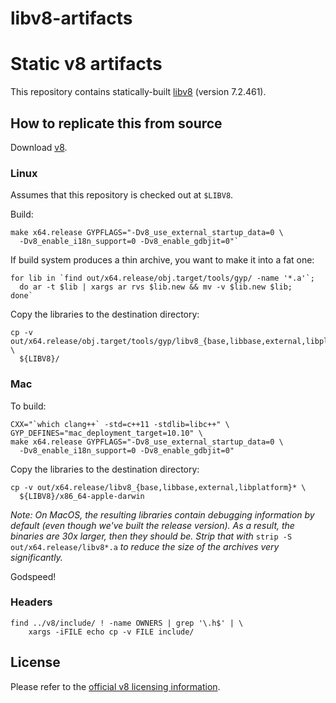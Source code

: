 # libv8-artifacts

Static v8 artifacts
===

This repository contains statically-built
[libv8](https://developers.google.com/v8/) (version 7.2.461).

How to replicate this from source
---

Download [v8](https://github.com/v8/v8/wiki/Using%20Git).

### Linux

Assumes that this repository is checked out at `$LIBV8`.

Build:

    make x64.release GYPFLAGS="-Dv8_use_external_startup_data=0 \
      -Dv8_enable_i18n_support=0 -Dv8_enable_gdbjit=0"`

If build system produces a thin archive, you want to make it into a fat one:

    for lib in `find out/x64.release/obj.target/tools/gyp/ -name '*.a'`;
      do ar -t $lib | xargs ar rvs $lib.new && mv -v $lib.new $lib;
    done`


Copy the libraries to the destination directory:

    cp -v out/x64.release/obj.target/tools/gyp/libv8_{base,libbase,external,libplatform}* \
      ${LIBV8}/

### Mac

To build:

    CXX="`which clang++` -std=c++11 -stdlib=libc++" \
    GYP_DEFINES="mac_deployment_target=10.10" \
    make x64.release GYPFLAGS="-Dv8_use_external_startup_data=0 \
      -Dv8_enable_i18n_support=0 -Dv8_enable_gdbjit=0"

Copy the libraries to the destination directory:

    cp -v out/x64.release/libv8_{base,libbase,external,libplatform}* \
      ${LIBV8}/x86_64-apple-darwin

*Note: On MacOS, the resulting libraries contain debugging information by default
(even though we've built the release version). As a result, the binaries are 30x
larger, then they should be. Strip that with* `strip -S out/x64.release/libv8*.a`
*to reduce the size of the archives very significantly.*

Godspeed!

### Headers
    find ../v8/include/ ! -name OWNERS | grep '\.h$' | \
        xargs -iFILE echo cp -v FILE include/

License
---
Please refer to the [official v8 licensing information](https://github.com/v8/v8/blob/master/LICENSE).

